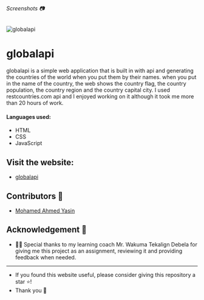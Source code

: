###### Screenshots 📷
![globalapi](https://github.com/MohamedAYasin/globalapi/assets/116743995/1f34f5ee-2bfc-4e52-bd39-3907b05e198d)

# globalapi

globalapi is a simple web application that is built in with api and generating the countries of the world when you put them by their names. when you put in the name of the country, the web shows the country flag, the country population, the country region and the country capital city.  I used restcountries.com api and I enjoyed working on it although it took me more than 20 hours of work.

#### Languages used:

- HTML
- CSS
- JavaScript

## Visit the website:

- [globalapi](https://mohamedayasin.github.io/globalapi/)

<h2 id="contributors">Contributors 👥</h2>  

- [Mohamed Ahmed Yasin](https://github.com/MohamedAYasin)


<h2 id="acknowledgement">Acknowledgement 🙏</h2> 

- 👏🏼 Special thanks to my learning coach Mr. Wakuma Tekalign Debela for giving me this project as an assignment, reviewing it and providing feedback when needed.

----------
- If you found this website useful, please consider giving this repository a star ⭐️!
- Thank you 🙏
